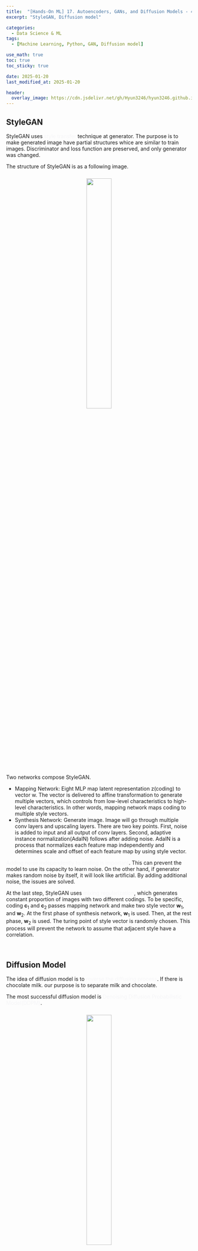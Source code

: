 ```yaml
---
title:  "[Hands-On ML] 17. Autoencoders, GANs, and Diffusion Models - 4"
excerpt: "StyleGAN, Diffusion model"

categories:
  - Data Science & ML
tags:
  - [Machine Learning, Python, GAN, Diffusion model]

use_math: true
toc: true
toc_sticky: true

date: 2025-01-20
last_modified_at: 2025-01-20

header:
  overlay_image: https://cdn.jsdelivr.net/gh/Hyun3246/hyun3246.github.io@master/image/overlay image/Hands-on ML.png
---
```

## StyleGAN
StyleGAN uses <span style="color:#F5F5F7">style transfer</span> technique at generator. The purpose is to make generated image have partial structures whice are similar to train images. Discriminator and loss function are preserved, and only generator was changed. 

The structure of StyleGAN is as a following image.
<br/>
<figure style="display:block; text-align:center;">
  <img src="https://cdn.jsdelivr.net/gh/Hyun3246/hyun3246.github.io@master/image/Hands-On ML/Structure of StyleGAN.png"
       style="width: 40%; height: auto; margin:10px">
</figure>
<br/>

Two networks compose StyleGAN.

- Mapping Network: Eight MLP map latent representation z(coding) to vector w. The vector is delivered to affine transformation to generate multiple vectors, which controls from low-level characteristics to high-level characteristics. In other words, mapping network maps coding to multiple style vectors.
- Synthesis Network: Generate image. Image will go through multiple conv layers and upscaling layers. There are two key points. First, noise is added to input and all output of conv layers. Second, adaptive instance normalization(AdaIN) follows after adding noise. AdaIN is a process that normalizes each feature map independently and determines scale and offset of each feature map by using style vector.

<span style="color:#F5F5F7">Adding noise independently to coding is important</span>. This can prevent the model to use its capacity to learn noise. On the other hand, if generator makes random noise by itself, it will look like artificial. By adding additional noise, the issues are solved. 

At the last step, StyleGAN uses <span style="color:#F5F5F7">mixing regularization</span>, which generates constant proportion of images with two different codings. To be specific, coding $\mathbf{c}_1$ and $\mathbf{c}_2$ passes mapping network and make two style vector $\mathbf{w}_1$, and $\mathbf{w}_2$. At the first phase of synthesis network, $\mathbf{w}_1$ is used. Then, at the rest phase, $\mathbf{w}_2$ is used. The turing point of style vector is randomly chosen. This process will prevent the network to assume that adjacent style have a correlation.

<br/>

## Diffusion Model
The idea of diffusion model is to <span style="color:#F5F5F7">reverse the diffusing process</span>. If there is chocolate milk. our purpose is to separate milk and chocolate.

The most successful diffusion model is <span style="color:#F5F5F7">Denoising Diffusion Probabilistic Model(DDPM)</span>.
<br/>
<figure style="display:block; text-align:center;">
  <img src="https://cdn.jsdelivr.net/gh/Hyun3246/hyun3246.github.io@master/image/Hands-On ML/Process of DDPM.png"
       style="width: 40%; height: auto; margin:10px">
</figure>
<br/>

- Forward process
    1. Start at $\mathbf{x}_0$.
    2. For each time step, add gaussian noise(N(0, $\beta_t$)) to the image. The noise is independent to each pixel(it is called isotropic). Pixel value is also modified by a ratio $\sqrt{1-\beta_t}$.
    3. At final time step T, get an image without a cat.

The following is a formula of forward process.

$$q(\mathbf{x}_t | \mathbf{x}_{t-1}) = \mathcal{N}(\sqrt{1-\beta_t}\mathbf{x}_{t-1}, \beta_t \mathbf{I})$$

However, there is a better way. Multiple sum of gaussian distribution is also gaussian, so the following formula is faster.

$$q(\mathbf{x}_t | \mathbf{x}_0) = \mathcal{N}(\sqrt{\bar{\alpha_t}}\mathbf{x}_0, (1 - \bar{\alpha_t}) \mathbf{I})$$

Of course, our purpose is not making noise, is making a cat image!

- Reverse process
    1. Start at $\mathbf{x}_t$.
    2. Train model that can remove noise.
    3. Repeat until all noise disappear.

The following is an key implementation of DDPM. For full implementation, see 'Go for Codes'.

```python
# variance scheduling
def variance_schedule(T, s=0.008, max_beta=0.999):
    t = np.arange(T + 1)
    f = np.cos((t / T + s) / (1 + s) * np.pi / 2) ** 2
    alpha = np.clip(f[1:] / f[:-1], 1 - max_beta, 1)
    alpha = np.append(1, alpha).astype(np.float32)
    beta = 1 - alpha
    alpha_cumprod = np.cumprod(alpha)
    return alpha, alpha_cumprod, beta

T = 4000
alpha, alpha_cumprod, beta = variance_schedule(T)

# make image with noise
def prepare_batch(X):
    X = tf.cast(X[..., tf.newaxis], tf.float32) * 2 - 1  
    X_shape = tf.shape(X)
    t = tf.random.uniform([X_shape[0]], minval=1, maxval=T + 1, dtype=tf.int32)
    alpha_cm = tf.gather(alpha_cumprod, t)
    alpha_cm = tf.reshape(alpha_cm, [X_shape[0]] + [1] * (len(X_shape) - 1))
    noise = tf.random.normal(X_shape)
    return {
        "X_noisy": alpha_cm ** 0.5 * X + (1 - alpha_cm) ** 0.5 * noise,
        "time": t,
    }, noise

# reverse process
def generate(model, batch_size=32):
    X = tf.random.normal([batch_size, 28, 28, 1])
    for t in range(T - 1, 0, -1):
        print(f"\rt = {t}", end=" ")
        noise = (tf.random.normal if t > 1 else tf.zeros)(tf.shape(X))
        X_noise = model({"X_noisy": X, "time": tf.constant([t] * batch_size)})
        X = (
            1 / alpha[t] ** 0.5
            * (X - beta[t] / (1 - alpha_cumprod[t]) ** 0.5 * X_noise)
            + (1 - alpha[t]) ** 0.5 * noise
        )
    return X

tf.random.set_seed(42)
X_gen = generate(model)
```

The reverse process is an implementation of following formula.

$$\mathbf{x}_{t-1} = \frac{1}{\sqrt{\alpha_t}}(\mathbf{x}_t - \frac{\beta_t}{\sqrt{1 - \bar{\alpha_t}}}\mathbf{\epsilon_\theta}(\mathbf{x}_t, t)) + \sqrt{\beta_t}\mathbf{z}$$

There are also more powerful model. <span style="color:#F5F5F7">Latent diffusion model</span> performs the diffusion process in the latent space. Autoencoder will compress image to even smaller latent space, and then generate image by decompressing the representation.

<br/>

[Go for Codes](https://github.com/Hyun3246/Warehouse/blob/6fc033ef814c60cb813b7464ef43594b28066ee7/Hands-On%20ML/Chapter_17_Autoencoders_GANs_and_Diffusion_Models.ipynb)


<br/>
<br/>

*All images, except those with separate source indications, are excerpted from lecture materials.*

